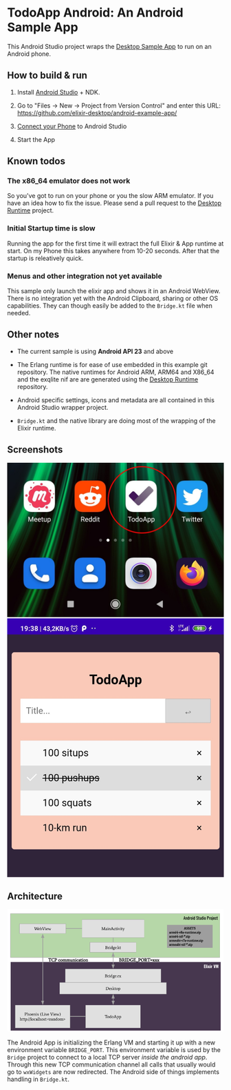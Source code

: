 # TodoApp Android: An Android Sample App

This Android Studio project wraps the [Desktop Sample App](https://github.com/elixir-desktop/desktop-example-app) to run on an Android phone.

## How to build & run

1. Install [Android Studio](https://developer.android.com/studio) + NDK. 

2. Go to "Files -> New -> Project from Version Control" and enter this URL: https://github.com/elixir-desktop/android-example-app/ 

3. [Connect your Phone](https://developer.android.com/studio/run/device) to Android Studio

4. Start the App

## Known todos

### The x86_64 emulator does not work 

So you've got to run on your phone or you the slow ARM emulator. If you have an idea how to fix the issue. Please send a pull request to the [Desktop Runtime](https://github.com/elixir-desktop/runtimes) project.

### Initial Startup time is slow

Running the app for the first time it will extract the full Elixir & App runtime at start. On my Phone this takes anywhere from 10-20 seconds. After that the startup is releatively quick.

### Menus and other integration not yet available

This sample only launch the elixir app and shows it in an Android WebView. There is no integration yet with the Android Clipboard, sharing or other OS capabilities. They can though easily be added to the `Bridge.kt` file when needed.

##  Other notes

- The current sample is using __Android API 23__ and above

- The Erlang runtime is for ease of use embedded in this example git repository. The native runtimes for Android ARM, ARM64 and X86_64 and the exqlite nif are are generated using the [Desktop Runtime](https://github.com/elixir-desktop/runtimes) repository. 

- Android specific settings, icons and metadata are all contained in this Android Studio wrapper project. 

- `Bridge.kt` and the native library are doing most of the wrapping of the Elixir runtime. 

## Screenshots

![Icons](/icon.jpg?raw=true "App in Icon View")
![App](/app.jpg?raw=true "Running App")

## Architecture

![App](/android_elixir.png?raw=true "Architecture")

The Android App is initializing the Erlang VM and starting it up with a new environment variable `BRIDGE_PORT`. This environment variable is used by the `Bridge` project to connect to a local TCP server _inside the android app_. Through this new TCP communication channel all calls that usually would go to `wxWidgets` are now redirected. The Android side of things implements handling in `Bridge.kt`.  
